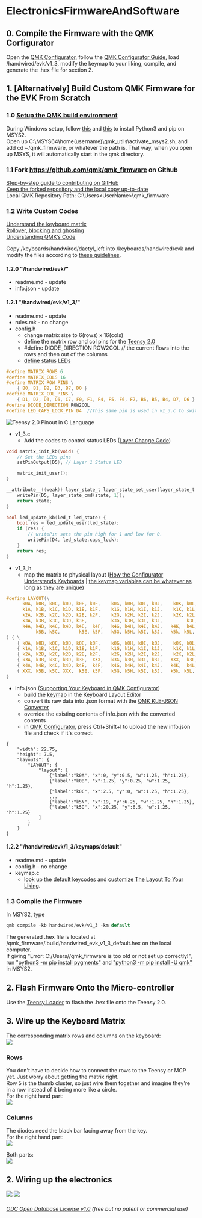 # ElectronicsFirmwareAndSoftware

## 0. Compile the Firmware with the QMK Corfigurator 
Open the [QMK Configurator](https://config.qmk.fm/#/handwired/evk/v1_3/LAYOUT), follow the [QMK Configurator Guide](https://docs.qmk.fm/#/newbs_building_firmware_configurator), load /handwired/evk/v1_3, modify the keymap to your liking, compile, and generate the .hex file for section 2.


## 1. [Alternatively] Build Custom QMK Firmware for the EVK From Scratch
### 1.0 [Setup the QMK build environment](https://docs.qmk.fm/#/newbs_getting_started)  
During Windows setup, follow [this](https://stackoverflow.com/questions/41932407/which-python-should-i-install-and-how-when-using-msys2) and [this](https://stackoverflow.com/questions/48087004/installing-pip-on-msys) to install Python3 and pip on MSYS2.  
Open up C:\MSYS64\home\(username)\qmk_utils\activate_msys2.sh, and add cd ~/qmk_firmware, or whatever the path is. That way, when you open up MSYS, it will automatically start in the qmk directory.

### 1.1 Fork https://github.com/qmk/qmk_firmware on Github
[Step-by-step guide to contributing on GitHub](https://www.dataschool.io/how-to-contribute-on-github/)  
[Keep the forked repository and the local copy up-to-date](https://www.earthdatascience.org/courses/intro-to-earth-data-science/git-github/github-collaboration/update-github-repositories-with-changes-by-others/)   
Local QMK Repository Path: C:\Users\<UserName>\qmk_firmware  

### 1.2 Write Custom Codes
[Understand the keyboard matrix](https://www.dribin.org/dave/keyboard/one_html/)   
[Rollover, blocking and ghosting](https://deskthority.net/wiki/Rollover,_blocking_and_ghosting)   
[Understanding QMK’s Code](https://docs.qmk.fm/#/understanding_qmk?id=matrix-to-physical-layout-map)   
  
Copy /keyboards/handwired/dactyl_left into /keyboards/handwired/evk and modify the files according to [these guidelines](https://docs.qmk.fm/#/hardware_keyboard_guidelines?id=custom-keyboard-programming).  
  
#### 1.2.0 "/handwired/evk/"
* readme.md - update   
* info.json - update 

#### 1.2.1 "/handwired/evk/v1_3/"    
* readme.md - update   
* rules.mk - no change  
* config.h  
  * change matrix size to 6(rows) x 16(cols) 
  * define the matrix row and col pins for the [Teensy 2.0](https://www.pjrc.com/teensy/pinout.html)
  * #define DIODE_DIRECTION ROW2COL // the current flows into the rows and then out of the columns  
  * [define status LEDs](https://docs.qmk.fm/#/feature_led_indicators?id=configuration-options)
```c
#define MATRIX_ROWS 6
#define MATRIX_COLS 16
#define MATRIX_ROW_PINS \
    { B0, B1, B2, B3, B7, D0 }
#define MATRIX_COL_PINS \
    { D1, D2, D3, C6, C7, F0, F1, F4, F5, F6, F7, B6, B5, B4, D7, D6 }
#define DIODE_DIRECTION ROW2COL
#define LED_CAPS_LOCK_PIN D4  //This same pin is used in v1_3.c to switch the LED on/off
```  
![Teensy 2.0 Pinout in C Language](Images/pinout2a.png)

* v1_3.c
  * Add the codes to control status LEDs ([Layer Change Code](https://docs.qmk.fm/#/custom_quantum_functions?id=layer-change-code))
```c
void matrix_init_kb(void) {
    // Set the LEDs pins
    setPinOutput(D5); // Layer 1 Status LED

    matrix_init_user();
}

__attribute__((weak)) layer_state_t layer_state_set_user(layer_state_t state) {
    writePin(D5, layer_state_cmd(state, 1));
    return state;
}

bool led_update_kb(led_t led_state) {
    bool res = led_update_user(led_state);
    if (res) {
        // writePin sets the pin high for 1 and low for 0.
        writePin(D4, led_state.caps_lock);
    }
    return res;
}
```

* v1_3_h    
  * map the matrix to physical layout ([How the Configurator Understands Keyboards](https://docs.qmk.fm/#/reference_configurator_support?id=how-the-configurator-understands-keyboards) | [the keymap variables can be whatever as long as they are unique](https://www.reddit.com/r/olkb/comments/42ohxz/crazy_columns_and_tons_of_keys_with_qmk/?utm_source=amp&utm_medium=&utm_content=post_body))
```c
#define LAYOUT(\
      k0A, k0B, k0C, k0D, k0E, k0F,    k0G, k0H, k0I, k0J,    k0K, k0L, k0M, k0N, k0O, k0P, \
      k1A, k1B, k1C, k1D, k1E, k1F,    k1G, k1H, k1I, k1J,    k1K, k1L, k1M, k1N, k1O, k1P, \
      k2A, k2B, k2C, k2D, k2E, k2F,    k2G, k2H, k2I, k2J,    k2K, k2L, k2M, k2N, k2O, k2P, \
      k3A, k3B, k3C, k3D, k3E,         k3G, k3H, k3I, k3J,         k3L, k3M, k3N, k3O, k3P, \
      k4A, k4B, k4C, k4D, k4E,  k4F,   k4G, k4H, k4I, k4J,   k4K,  k4L, k4M, k4N, k4O, k4P, \
           k5B, k5C,       k5E, k5F,   k5G, k5H, k5I, k5J,   k5k, k5L,       k5N, k5O       \
) { \
    { k0A, k0B, k0C, k0D, k0E, k0F,    k0G, k0H, k0I, k0J,    k0K, k0L, k0M, k0N, k0O, k0P }, \
    { k1A, k1B, k1C, k1D, k1E, k1F,    k1G, k1H, k1I, k1J,    k1K, k1L, k1M, k1N, k1O, k1P }, \
    { k2A, k2B, k2C, k2D, k2E, k2F,    k2G, k2H, k2I, k2J,    k2K, k2L, k2M, k2N, k2O, k2P }, \
    { k3A, k3B, k3C, k3D, k3E,  XXX,   k3G, k3H, k3I, k3J,   XXX,  k3L, k3M, k3N, k3O, k3P }, \
    { k4A, k4B, k4C, k4D, k4E,  k4F,   k4G, k4H, k4I, k4J,   k4K,  k4L, k4M, k4N, k4O, k4P }, \
    { XXX, k5B, k5C, XXX,  k5E, k5F,   k5G, k5H, k5I, k5J,   k5k, k5L,  XXX, k5N, k5O, XXX }  \
}
```

* info.json ([Supporting Your Keyboard in QMK Configurator](https://docs.qmk.fm/#/reference_configurator_support))
  * build the [keymap](../Keymap) in the Keyboard Layout Editor
  * convert its raw data into .json format with the [QMK KLE-JSON Converter](https://qmk.fm/converter/) 
  * override the existing contents of info.json with the converted contents 
  * in [QMK Configurator](https://config.qmk.fm/), press Ctrl+Shift+I to upload the new info.json file and check if it's correct.
```
{
    "width": 22.75,
    "height": 7.5,
    "layouts": {
        "LAYOUT": {
            "layout": [
                {"label":"k0A", "x":0, "y":0.5, "w":1.25, "h":1.25},
                {"label":"k0B", "x":1.25, "y":0.25, "w":1.25, "h":1.25},
                {"label":"k0C", "x":2.5, "y":0, "w":1.25, "h":1.25},
                ...
                {"label":"k5N", "x":19, "y":6.25, "w":1.25, "h":1.25},
                {"label":"k5O", "x":20.25, "y":6.5, "w":1.25, "h":1.25}
            ]
        }
    }
}
```

#### 1.2.2 "/handwired/evk/1_3/keymaps/default"
* readme.md - update
* config.h - no change
* keymap.c 
  * look up the [default keycodes](https://docs.qmk.fm/#/faq_keymap?id=what-are-the-default-keycodes) and [customize The Layout To Your Liking](https://docs.qmk.fm/#/newbs_building_firmware?id=customize-the-layout-to-your-liking).  

### 1.3 Compile the Firmware 
In MSYS2, type
```c
qmk compile -kb handwired/evk/v1_3 -km default
```
The generated .hex file is located at /qmk_firmware/.build/handwired_evk_v1_3_default.hex on the local computer.   
If giving "Error: C:/Users/<UserName>/qmk_firmware is too old or not set up correctly!", run ["python3 -m pip install pygments"](https://github.com/qmk/qmk_firmware/issues/10602) and ["python3 -m pip install -U qmk"](https://github.com/qmk/qmk_firmware/issues/10602) in MSYS2.  
  

## 2. Flash Firmware Onto the Micro-controller
Use the [Teensy Loader](https://www.pjrc.com/teensy/loader_win10.html) to flash the .hex file onto the Teensy 2.0.

  
  
## 3. Wire up the Keyboard Matrix  
The corresponding matrix rows and columns on the keyboard:  
<img src="./Images/Keymapping.jpg"> 

### Rows
You don't have to decide how to connect the rows to the Teensy or MCP yet. Just worry about getting the matrix right.  
Row 5 is the thumb cluster, so just wire them together and imagine they're in a row instead of it being more like a circle.  
For the right hand part:  
<img src="./Images/RightHandRowWiring.jpg"> 

### Columns
The diodes need the black bar facing away from the key.  
For the right hand part:  
<img src="./Images/RightHandMatrix.jpg"> 

Both parts:  
<img src="./Images/BothHandMatrices.jpg"> 


## 2. Wiring up the electronics
<img src="./Images/dactyl-circuit-diagram.png">  
 
<img src="./Images/FullWiring.jpg"> 






  

###### [ODC Open Database License v1.0](https://choosealicense.com/appendix/)  (free but no patent or commercial use)